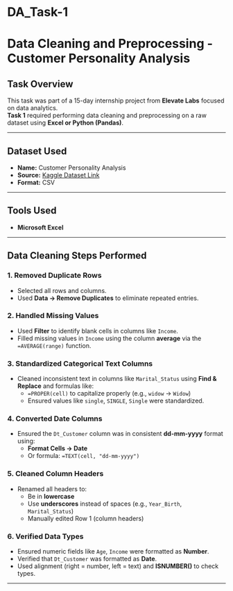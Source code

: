 # DA_Task-1
# Data Cleaning and Preprocessing - Customer Personality Analysis

## Task Overview
This task was part of a 15-day internship project from **Elevate Labs** focused on data analytics.  
**Task 1** required performing data cleaning and preprocessing on a raw dataset using **Excel or Python (Pandas)**.

---

## Dataset Used
- **Name:** Customer Personality Analysis
- **Source:** [Kaggle Dataset Link](https://www.kaggle.com/datasets/imakash3011/customer-personality-analysis)
- **Format:** CSV

---

## Tools Used
- **Microsoft Excel**

---

## Data Cleaning Steps Performed

### 1. Removed Duplicate Rows
- Selected all rows and columns.
- Used **Data → Remove Duplicates** to eliminate repeated entries.

### 2. Handled Missing Values
- Used **Filter** to identify blank cells in columns like `Income`.
- Filled missing values in `Income` using the column **average** via the `=AVERAGE(range)` function.

### 3. Standardized Categorical Text Columns
- Cleaned inconsistent text in columns like `Marital_Status` using **Find & Replace** and formulas like:
  - `=PROPER(cell)` to capitalize properly (e.g., `widow` → `Widow`)
  - Ensured values like `single`, `SINGLE`, `Single` were standardized.

### 4. Converted Date Columns
- Ensured the `Dt_Customer` column was in consistent **dd-mm-yyyy** format using:
  - **Format Cells → Date**
  - Or formula: `=TEXT(cell, "dd-mm-yyyy")`

### 5. Cleaned Column Headers
- Renamed all headers to:
  - Be in **lowercase**
  - Use **underscores** instead of spaces (e.g., `Year_Birth`, `Marital_Status`)
  - Manually edited Row 1 (column headers)

### 6. Verified Data Types
- Ensured numeric fields like `Age`, `Income` were formatted as **Number**.
- Verified that `Dt_Customer` was formatted as **Date**.
- Used alignment (right = number, left = text) and **ISNUMBER()** to check types.

---
